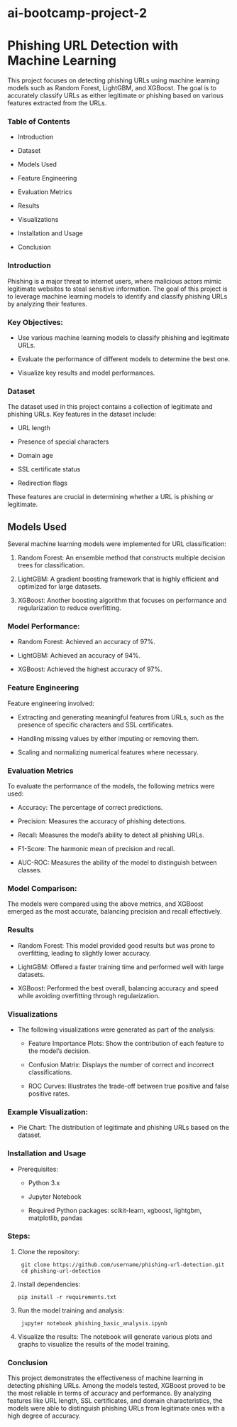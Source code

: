 # ai-bootcamp-project-2

# Phishing URL Detection with Machine Learning

This project focuses on detecting phishing URLs using machine learning models such as Random Forest, LightGBM, and XGBoost. The goal is to accurately classify URLs as either legitimate or phishing based on various features extracted from the URLs.

### Table of Contents

* Introduction

* Dataset

* Models Used

* Feature Engineering

* Evaluation Metrics

* Results

* Visualizations

* Installation and Usage

* Conclusion


### Introduction

Phishing is a major threat to internet users, where malicious actors mimic legitimate websites to steal sensitive information. The goal of this project is to leverage machine learning models to identify and classify phishing URLs by analyzing their features.

### Key Objectives:

* Use various machine learning models to classify phishing and legitimate URLs.

* Evaluate the performance of different models to determine the best one.

* Visualize key results and model performances.

### Dataset

The dataset used in this project contains a collection of legitimate and phishing URLs. Key features in the dataset include:

* URL length  

* Presence of special characters

* Domain age

* SSL certificate status

* Redirection flags

These features are crucial in determining whether a URL is phishing or legitimate.

## Models Used

Several machine learning models were implemented for URL classification:

1)  Random Forest: An ensemble method that constructs multiple decision trees for classification.

2)  LightGBM: A gradient boosting framework that is highly efficient and optimized for large datasets.

3)  XGBoost: Another boosting algorithm that focuses on performance and regularization to reduce overfitting.

### Model Performance:

* Random Forest: Achieved an accuracy of 97%.

* LightGBM: Achieved an accuracy of 94%.

* XGBoost: Achieved the highest accuracy of 97%.

### Feature Engineering

Feature engineering involved:

 * Extracting and generating meaningful features from URLs, such as the presence of specific characters and SSL certificates.

 * Handling missing values by either imputing or removing them.

 * Scaling and normalizing numerical features where necessary.

### Evaluation Metrics

To evaluate the performance of the models, the following metrics were used:

* Accuracy: The percentage of correct predictions.

* Precision: Measures the accuracy of phishing detections.

* Recall: Measures the model’s ability to detect all phishing URLs.

* F1-Score: The harmonic mean of precision and recall.

* AUC-ROC: Measures the ability of the model to distinguish between classes.

### Model Comparison:

The models were compared using the above metrics, and XGBoost emerged as the most accurate, balancing precision and recall effectively.

### Results

* Random Forest: This model provided good results but was prone to overfitting, leading to slightly lower accuracy.

* LightGBM: Offered a faster training time and performed well with large datasets.

* XGBoost: Performed the best overall, balancing accuracy and speed while avoiding overfitting through regularization.

### Visualizations

* The following visualizations were generated as part of the analysis:

    * Feature Importance Plots: Show the contribution of each feature to the model’s decision.

    * Confusion Matrix: Displays the number of correct and incorrect classifications.

    * ROC Curves: Illustrates the trade-off between true positive and false positive rates.

### Example Visualization:

* Pie Chart: The distribution of legitimate and phishing URLs based on the dataset.

### Installation and Usage

* Prerequisites:

    * Python 3.x

    * Jupyter Notebook

    * Required Python packages: scikit-learn, xgboost, lightgbm, matplotlib, pandas

### Steps:

1) Clone the repository:

        git clone https://github.com/username/phishing-url-detection.git
        cd phishing-url-detection

    
 2) Install dependencies:

        pip install -r requirements.txt

3) Run the model training and analysis:

        jupyter notebook phishing_basic_analysis.ipynb

4) Visualize the results: The notebook will generate various plots and graphs to visualize the results of the model training.

### Conclusion

This project demonstrates the effectiveness of machine learning in detecting phishing URLs. Among the models tested, XGBoost proved to be the most reliable in terms of accuracy and performance. By analyzing features like URL length, SSL certificates, and domain characteristics, the models were able to distinguish phishing URLs from legitimate ones with a high degree of accuracy.

